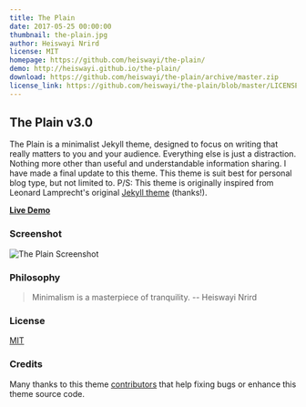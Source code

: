 ```yaml
---
title: The Plain
date: 2017-05-25 00:00:00
thumbnail: the-plain.jpg
author: Heiswayi Nrird
license: MIT
homepage: https://github.com/heiswayi/the-plain/
demo: http://heiswayi.github.io/the-plain/
download: https://github.com/heiswayi/the-plain/archive/master.zip
license_link: https://github.com/heiswayi/the-plain/blob/master/LICENSE.md
---
```

## The Plain v3.0

The Plain is a minimalist Jekyll theme, designed to focus on writing that really matters to you and your audience. Everything else is just a distraction. Nothing more other than useful and understandable information sharing. I have made a final update to this theme. This theme is suit best for personal blog type, but not limited to. P/S: This theme is originally inspired from Leonard Lamprecht's original [Jekyll theme](https://github.com/leo/leo.github.io) (thanks!).

[**Live Demo**](http://heiswayi.github.io/the-plain/)

### Screenshot

![The Plain Screenshot](http://i.imgur.com/8ZXhjfV.png)

### Philosophy

> Minimalism is a masterpiece of tranquility. -- Heiswayi Nrird

### License

[MIT](LICENSE.md)

### Credits

Many thanks to this theme [contributors](https://github.com/heiswayi/the-plain/graphs/contributors) that help fixing bugs or enhance this theme source code.